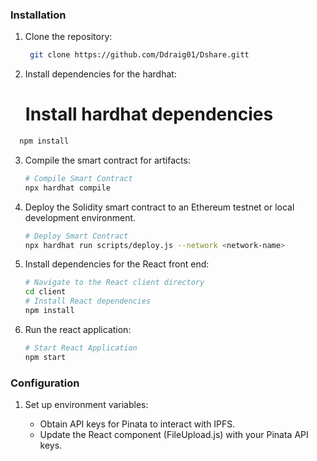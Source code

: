 ### Installation

1. Clone the repository:

   ```bash
    git clone https://github.com/Ddraig01/Dshare.gitt
   ```

2. Install dependencies for the hardhat:

   
   # Install hardhat dependencies
  ```bash
    npm install
   ```

3. Compile the smart contract for artifacts:

   ```bash
   # Compile Smart Contract
   npx hardhat compile
   ```

4. Deploy the Solidity smart contract to an Ethereum testnet or local development environment.
   ```bash
   # Deploy Smart Contract
   npx hardhat run scripts/deploy.js --network <network-name>
   ```
5. Install dependencies for the React front end:
   ```bash
   # Navigate to the React client directory
   cd client
   # Install React dependencies
   npm install
   ```
6. Run the react application:
   ```bash
   # Start React Application
   npm start
   ```

### Configuration

1. Set up environment variables:

   - Obtain API keys for Pinata to interact with IPFS.
   - Update the React component (FileUpload.js) with your Pinata API keys.
